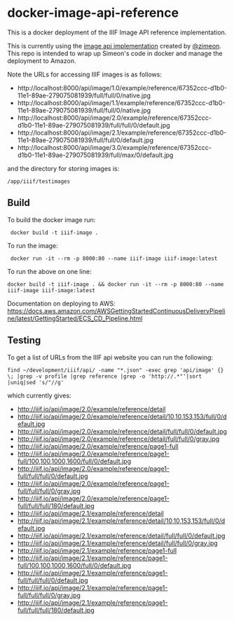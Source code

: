 # docker-image-api-reference
This is a docker deployment of the IIIF Image API reference implementation.

This is currently using the [image api implementation](https://github.com/zimeon/iiif) created by [@zimeon](https://github.com/zimeon). This repo is intended to wrap up Simeon's code in docker and manage the deployment to Amazon.

Note the URLs for accessing IIIF images is as follows:

 * http://localhost:8000/api/image/1.0/example/reference/67352ccc-d1b0-11e1-89ae-279075081939/full/full/0/native.jpg
 * http://localhost:8000/api/image/1.1/example/reference/67352ccc-d1b0-11e1-89ae-279075081939/full/full/0/native.jpg
 * http://localhost:8000/api/image/2.0/example/reference/67352ccc-d1b0-11e1-89ae-279075081939/full/full/0/default.jpg
 * http://localhost:8000/api/image/2.1/example/reference/67352ccc-d1b0-11e1-89ae-279075081939/full/full/0/default.jpg
 * http://localhost:8000/api/image/3.0/example/reference/67352ccc-d1b0-11e1-89ae-279075081939/full/max/0/default.jpg

and the directory for storing images is:

```
/app/iiif/testimages
```

## Build

To build the docker image run:

```
 docker build -t iiif-image .
 ```

To run the image:

```
 docker run -it --rm -p 8000:80 --name iiif-image iiif-image:latest
```

To run the above on one line:

```
docker build -t iiif-image . && docker run -it --rm -p 8000:80 --name iiif-image iiif-image:latest
```

Documentation on deploying to AWS: https://docs.aws.amazon.com/AWSGettingStartedContinuousDeliveryPipeline/latest/GettingStarted/ECS_CD_Pipeline.html

## Testing

To get a list of URLs from the IIIF api website you can run the following:

```find ~/development/iiif/api/ -name "*.json" -exec grep 'api/image' {} \; |grep -v profile |grep reference |grep -o 'http://.*"'|sort |uniq|sed 's/"//g'```

which currently gives:

 * http://iiif.io/api/image/2.0/example/reference/detail
 * http://iiif.io/api/image/2.0/example/reference/detail/10,10,153,153/full/0/default.jpg
 * http://iiif.io/api/image/2.0/example/reference/detail/full/full/0/default.jpg
 * http://iiif.io/api/image/2.0/example/reference/detail/full/full/0/gray.jpg
 * http://iiif.io/api/image/2.0/example/reference/page1-full
 * http://iiif.io/api/image/2.0/example/reference/page1-full/100,100,1000,1600/full/0/default.jpg
 * http://iiif.io/api/image/2.0/example/reference/page1-full/full/full/0/default.jpg
 * http://iiif.io/api/image/2.0/example/reference/page1-full/full/full/0/gray.jpg
 * http://iiif.io/api/image/2.0/example/reference/page1-full/full/full/180/default.jpg
 * http://iiif.io/api/image/2.1/example/reference/detail
 * http://iiif.io/api/image/2.1/example/reference/detail/10,10,153,153/full/0/default.jpg
 * http://iiif.io/api/image/2.1/example/reference/detail/full/full/0/default.jpg
 * http://iiif.io/api/image/2.1/example/reference/detail/full/full/0/gray.jpg
 * http://iiif.io/api/image/2.1/example/reference/page1-full
 * http://iiif.io/api/image/2.1/example/reference/page1-full/100,100,1000,1600/full/0/default.jpg
 * http://iiif.io/api/image/2.1/example/reference/page1-full/full/full/0/default.jpg
 * http://iiif.io/api/image/2.1/example/reference/page1-full/full/full/0/gray.jpg
 * http://iiif.io/api/image/2.1/example/reference/page1-full/full/full/180/default.jpg
